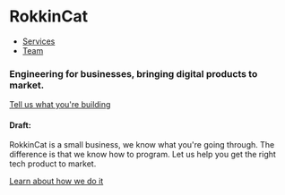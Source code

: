 # RokkinCat

* [Services](services.md)
* [Team](team.md)

### Engineering for businesses, bringing digital products to market.
[Tell us what you're building](services.md)

#### Draft:
RokkinCat is a small business, we know what you're going through. The difference
is that we know how to program. Let us help you get the right tech product to market.


[Learn about how we do it](process.md)


